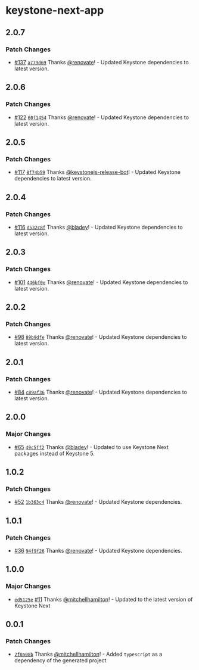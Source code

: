 # keystone-next-app

## 2.0.7

### Patch Changes

- [#137](https://github.com/keystonejs/create-keystone-app/pull/137) [`a779d69`](https://github.com/keystonejs/create-keystone-app/commit/a779d691f385d152478d49a5f01ceb1bc0cc69ac) Thanks [@renovate](https://github.com/apps/renovate)! - Updated Keystone dependencies to latest version.

## 2.0.6

### Patch Changes

- [#122](https://github.com/keystonejs/create-keystone-app/pull/122) [`60f1454`](https://github.com/keystonejs/create-keystone-app/commit/60f1454e354f37a587a75d7cb54c165862fc392d) Thanks [@renovate](https://github.com/apps/renovate)! - Updated Keystone dependencies to latest version.

## 2.0.5

### Patch Changes

- [#117](https://github.com/keystonejs/create-keystone-app/pull/117) [`8f74b59`](https://github.com/keystonejs/create-keystone-app/commit/8f74b5958c0892495f53ca7f16c12eab22bb5ce5) Thanks [@keystonejs-release-bot](https://github.com/keystonejs-release-bot)! - Updated Keystone dependencies to latest version.

## 2.0.4

### Patch Changes

- [#116](https://github.com/keystonejs/create-keystone-app/pull/116) [`d532c8f`](https://github.com/keystonejs/create-keystone-app/commit/d532c8fcc243fd4d37d45a47eb4a1c7698fca494) Thanks [@bladey](https://github.com/bladey)! - Updated Keystone dependencies to latest version.

## 2.0.3

### Patch Changes

- [#101](https://github.com/keystonejs/create-keystone-app/pull/101) [`446bf0e`](https://github.com/keystonejs/create-keystone-app/commit/446bf0e745e30d814a438c81eb8f7dd275174ff9) Thanks [@renovate](https://github.com/apps/renovate)! - Updated Keystone dependencies to latest version.

## 2.0.2

### Patch Changes

- [#98](https://github.com/keystonejs/create-keystone-app/pull/98) [`89b9dfe`](https://github.com/keystonejs/create-keystone-app/commit/89b9dfe8e47cac6fd493fc661c965cdaad5a23d8) Thanks [@renovate](https://github.com/apps/renovate)! - Updated Keystone dependencies to latest version.

## 2.0.1

### Patch Changes

- [#84](https://github.com/keystonejs/create-keystone-app/pull/84) [`c89af36`](https://github.com/keystonejs/create-keystone-app/commit/c89af3675afa9e1b3c1ec157ab93a761d7914fdb) Thanks [@renovate](https://github.com/apps/renovate)! - Updated Keystone dependencies to latest version.

## 2.0.0

### Major Changes

- [#65](https://github.com/keystonejs/create-keystone-next-app/pull/65) [`49c5ff2`](https://github.com/keystonejs/create-keystone-next-app/commit/49c5ff2d9892de0692a05a1f1dc01501f2979bc8) Thanks [@bladey](https://github.com/bladey)! - Updated to use Keystone Next packages instead of Keystone 5.

## 1.0.2

### Patch Changes

- [#52](https://github.com/keystonejs/create-keystone-next-app/pull/52) [`1b363c4`](https://github.com/keystonejs/create-keystone-next-app/commit/1b363c41cd96299e68cd3d9db3be94b13a7844e5) Thanks [@renovate](https://github.com/apps/renovate)! - Updated Keystone dependencies.

## 1.0.1

### Patch Changes

- [#36](https://github.com/keystonejs/create-keystone-next-app/pull/36) [`94f9f26`](https://github.com/keystonejs/create-keystone-next-app/commit/94f9f267eea6862605ca443a83997062eeeb6b92) Thanks [@renovate](https://github.com/apps/renovate)! - Updated Keystone dependencies.

## 1.0.0

### Major Changes

- [`ed5125e`](https://github.com/keystonejs/create-keystone-next-app/commit/ed5125e857e327347182588fa3917c225d741185) [#11](https://github.com/keystonejs/create-keystone-next-app/pull/11) Thanks [@mitchellhamilton](https://github.com/mitchellhamilton)! - Updated to the latest version of Keystone Next

## 0.0.1

### Patch Changes

- [`2f0a08b`](https://github.com/keystonejs/create-keystone-next-app/commit/2f0a08be8e41339b8eca8004198babd0342016d8) Thanks [@mitchellhamilton](https://github.com/mitchellhamilton)! - Added `typescript` as a dependency of the generated project
